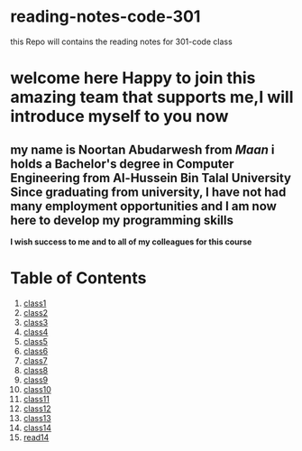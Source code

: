 # reading-notes-code-301
this Repo will contains the reading notes for 301-code class 


  # welcome here Happy to join this amazing team that supports me,I will introduce myself to you now 

  
  ## my name is Noortan Abudarwesh from *Maan* i holds a Bachelor's degree in Computer Engineering from Al-Hussein Bin Talal University Since graduating from university, I have not had many employment opportunities and I am now here to develop my programming skills
  **I wish success to me and to all of my colleagues for this course**
 
  # Table of Contents 
1. [class1](class1.md)
2. [class2](class2.md)
3. [class3](class3.md)
4. [class4](class4.md)
5. [class5](class5.md)
6. [class6](class6.md)
7. [class7](class7.md)
8. [class8](class8.md)
9. [class9](class9.md)
10. [class10](class10.md)
11. [class11](class11.md)
12. [class12](class12.md)
13. [class13](class13.md)
14. [class14](class14.md)
15. [read14](read14.md)